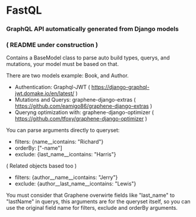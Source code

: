 # FastQL
### GraphQL API automatically generated from Django models
### ( README under construction )

Contains a BaseModel class to parse auto build types, querys, and mutations, your model must be based on that.

There are two models example: Book, and Author.

- Authentication: Graphql-JWT ( https://django-graphql-jwt.domake.io/en/latest/ )
- Mutations and Querys: graphene-django-extras ( https://github.com/eamigo86/graphene-django-extras )
- Queryng optimization with: graphene-django-optimizer ( https://github.com/tfoxy/graphene-django-optimizer )

You can parse arguments directly to queryset:

  - filters: {name__icontains: "Richard"}
  - orderBy: ["-name"]
  - exclude: {last_name__icontains: "Harris"}
  
  ( Related objects based too )
  
  - filters: {author__name__icontains: "Jerry"}
  - exclude: {author__last_name__icontains: "Lewis"}

  You must consider that Graphene overwirte fields like "last_name" to "lastName" in querys, this arguments are for the queryset itself, so you can use the original field name for filters, exclude and orderBy arguments.
